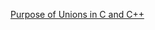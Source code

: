 [Purpose of Unions in C and C++](https://stackoverflow.com/questions/2310483/purpose-of-unions-in-c-and-c#:~:text=The%20purpose%20of%20union%20is,That's%20it.)
